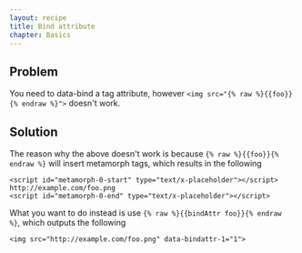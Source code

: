 ```yaml
---
layout: recipe
title: Bind attribute
chapter: Basics
---
```


## Problem

You need to data-bind a tag attribute, however `<img src="{% raw %}{{foo}}{% endraw %}">` doesn't work.

## Solution

The reason why the above doesn't work is because `{% raw %}{{foo}}{% endraw %}` will insert metamorph tags, which results in the following

    <script id="metamorph-0-start" type="text/x-placeholder"></script>
    http://example.com/foo.png
    <script id="metamorph-0-end" type="text/x-placeholder"></script>

What you want to do instead is use `{% raw %}{{bindAttr foo}}{% endraw %}`,
which outputs the following

    <img src="http://example.com/foo.png" data-bindattr-1="1">

